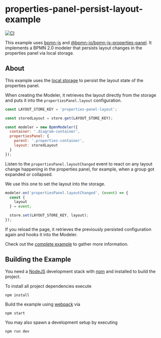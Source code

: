 # properties-panel-persist-layout-example

[![CI](https://github.com/bpmn-io/properties-panel-persist-layout-example/workflows/CI/badge.svg)](https://github.com/bpmn-io/properties-panel-persist-layout-example/actions?query=workflow%3ACI)

This example uses [bpmn-js](https://github.com/bpmn-io/bpmn-js) and [@bpmn-io/bpmn-js-properties-panel](https://github.com/bpmn-io/bpmn-js-properties-panel). It implements a BPMN 2.0 modeler that persists layout changes in the properties panel via local storage.

## About

This example uses the [local storage](https://developer.mozilla.org/en-US/docs/Web/API/Window/localStorage) to persist the layout state of the properties panel.

When creating the Modeler, it retrieves the layout directly from the storage and puts it into the `propertiesPanel.layout` configuration.

```js
const LAYOUT_STORE_KEY = 'properties-panel-layout';

const storedLayout = store.get(LAYOUT_STORE_KEY);

const modeler = new BpmnModeler({
  container: '.diagram-container',
  propertiesPanel: {
    parent: '.properties-container',
    layout: storedLayout
  }
});
```

Listen to the `propertiesPanel.layoutChanged` event to react on any layout change happening in the properties panel, for example, when a group got expanded or collapsed.

We use this one to set the layout into the storage.

```js
modeler.on('propertiesPanel.layoutChanged', (event) => {
  const {
    layout
  } = event;

  store.set(LAYOUT_STORE_KEY, layout);
});
```

If you reload the page, it retrieves the previously persisted configuration again and hooks it into the Modeler.

Check out the [complete example](./src/app.js) to gather more information.


## Building the Example

You need a [NodeJS](http://nodejs.org) development stack with [npm](https://npmjs.org) and installed to build the project.

To install all project dependencies execute

```
npm install
```

Build the example using [webpack](https://webpack.js.org/) via

```
npm start
```

You may also spawn a development setup by executing

```
npm run dev
```
